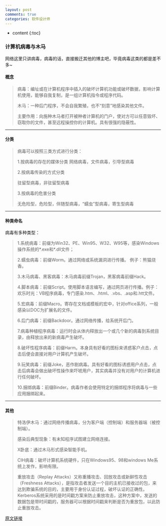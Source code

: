 ```yaml
---
layout: post
comments: true
categories: 软件设计师
---
```


* content
{:toc}

### 计算机病毒与木马

网络这里只讲病毒，病毒的话，直接搬迁其他的博主吧，毕竟病毒这类的都是差不多~


#### 概念

>病毒：编址或在计算机程序中插入的破坏计算机功能或破坏数据，影响计算机使用，能够自我复制，是一组计算机指令或程序代码。
>
>木马：一种后门程序，不会自我繁殖，也不“刻意”地感染其他文件。
>
>主要作用：向施种木马者打开被种者计算机的门户，使对方可以任意毁坏、窃取你的文件，甚至远程操控你的计算机。具有很强的隐蔽性。

---

#### 分类
>病毒可以按照三类方式进行分类：
>
>1.按病毒的存在的媒体分类
>网络病毒，文件病毒，引导型病毒
>
>2.按病毒传染的方式分类
>
>驻留型病毒，非驻留型病毒
>
>3.按病毒的危害分类
>
>无危险型，危险型，伴随型病毒，“蠕虫”型病毒，寄生型病毒

---

#### 种类命名

病毒有多种类型：

>1.系统病毒：前缀为Win32、PE、Win95、W32、W95等，感染Windows操作系统的*.exe和*.dll文件；
>
>2.蠕虫病毒：前缀Worm。通过网络或系统漏洞进行传播。 例子：熊猫烧香。
>
>3.木马病毒、黑客病毒：木马病毒前缀Trojan，黑客病毒前缀Hack。
>
>4.脚本病毒：前缀Script。使用脚本语言编写，通过网页进行传播。例子：欢乐时光：VB程序病毒，专门感染.htm、.html、.vbs、.asp和.htt文件。
>
>5.宏病毒：前缀Macro。寄存在文档或模板的宏中，针对office系列，一般感染以DOC为扩展名的文件。
>
>6.后门病毒：前缀Backdoor。通过网络传播，给系统开后门。
>
>7.病毒种植程序病毒：运行时会从体内释放出一个或几个新的病毒到系统目录，由释放出来的新病毒产生破坏。
>
>8.破坏性程序病毒：前缀Harm。本身具有好看的图标来诱惑客户点击，点击后便会直接对用户计算机产生破坏。
>
>9.玩笑病毒：前缀Joke，恶作剧病毒。具有好看的图标诱惑用户点击，点击后病毒会做出破坏性操作来吓唬用户，其实病毒并没有对用户的计算机进行任何破坏。
>
>10.捆绑病毒：前缀Binder。病毒作者会使用特定的捆绑程序将病毒与一些应用捆绑起来。

---

#### 其他
>特洛伊木马：通过网络传播病毒，分为客户端（控制端）和服务器端（被控制端）。
>
>感染后典型现象：有未知程序试图建立网络连接。
>
>X卧底：通过木马形式感染智能手机。
>
>CIH病毒：破坏计算机系统硬件，只在Windows95、98和windows Me系统上发作，影响有限。
>
>重放攻击（Replay Attacks）又称重播攻击、回放攻击或新鲜性攻击（Freshness Attacks），是指攻击者发送一个目的主机已接收过的包，来达到欺骗系统的目的，主要用于身份认证过程，破坏认证的正确性。Kerberos系统采用的是时间戳方案来防止重放攻击，这种方案中，发送的数据包是带时间戳的，服务器可以根据时间戳来判断是否为重放包，以此防止重放攻击。             

[原文链接](https://blog.csdn.net/xiao714041/article/details/49505967)